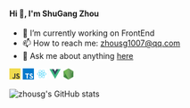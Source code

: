 #### Hi 👋, I'm ShuGang Zhou

- 🔭 I’m currently working on FrontEnd    
- 📫 How to reach me: zhousg1007@qq.com
- 💬 Ask me about anything [here](https://github.com/zhousg/zhousg/issues)

<code><img height="20" alt="javascript" src="https://raw.githubusercontent.com/github/explore/80688e429a7d4ef2fca1e82350fe8e3517d3494d/topics/javascript/javascript.png"></code>
<code><img height="20" alt="typescript" src="https://raw.githubusercontent.com/github/explore/80688e429a7d4ef2fca1e82350fe8e3517d3494d/topics/typescript/typescript.png"></code>
<code><img height="20" alt="react" src="https://raw.githubusercontent.com/github/explore/80688e429a7d4ef2fca1e82350fe8e3517d3494d/topics/react/react.png"></code>
<code><img height="20" alt="vue" src="https://raw.githubusercontent.com/github/explore/5c058a388828bb5fde0bcafd4bc867b5bb3f26f3/topics/vue/vue.png"></code>
<code><img height="20" alt="nodejs" src="https://raw.githubusercontent.com/github/explore/80688e429a7d4ef2fca1e82350fe8e3517d3494d/topics/nodejs/nodejs.png"></code>   

![zhousg's GitHub stats](https://github-readme-stats.vercel.app/api?username=zhousg&show_icons=true&theme=vue&count_private=true&include_all_commits=true)

<!--
<a href="https://github.com/pulls?q=author%3Azhousg">
<img height="180em" src="https://github-readme-stats-eight-theta.vercel.app/api?username=zhousg&show_icons=true&theme=vue&include_all_commits=true&count_private=true"/>
</a>



[![GitHub Streak](https://streak-stats.demolab.com?user=zhousg&theme=vue&border_radius=0&date_format=%5BY.%5Dn.j&card_width=600)](https://git.io/streak-stats)
- 🔭 I’m currently working on FE 
- 📫 How to reach me: zhousg1007@qq.com
- ![](https://img.shields.io/badge/-JavaScript-e5cd0c?style=plasticee&logo=JavaScript&labelColor=f7df1e&logoColor=000) ![](https://img.shields.io/badge/-Typescript-29beb0?style=plastice&logo=TypeScript&labelColor=ffffff&color=294E80) ![](https://img.shields.io/badge/-Vue.js-29beb0?style=plastice&logo=vue.js&labelColor=ffffff&color=4FC08D) ![](https://img.shields.io/badge/-React-29beb0?style=plastice&logo=React&labelColor=ffffff&color=61DAFB)

<a href="https://github.com/pulls?q=author%3Azhousg">
<img height="180em" src="https://github-readme-stats-eight-theta.vercel.app/api?username=zhousg&show_icons=true&theme=vue&include_all_commits=true&count_private=true"/>
</a>

<img align="" width="57.5%" src="https://github-readme-stats-fork-alpha.vercel.app/api?username=zhousg&hide_title=true&hide_border=true&show_icons=true&include_all_commits=true&line_height=21&border_radius=0&title_color=41b883&icon_color=41b883&text_color=959598&bg_color=9ca3af00" />
<img align="" width="42.4%" src="https://github-readme-stats-fork-alpha.vercel.app/api/top-langs/?username=zhousg&hide_title=true&hide_border=true&layout=compact&border_radius=0&title_color=41b883&icon_color=41b883&text_color=959598&bg_color=9ca3af00" />
<img align="" width="99.9%" src="https://github-readme-activity-graph.cyclic.app/graph?username=zhousg&theme=nord&color=41b883&point=41b883&hide_border=true&line=959598&title_color=41b883&icon_color=41b883&text_color=959598&bg_color=9ca3af00" />


**zhousg/zhousg** is a ✨ _special_ ✨ repository because its `README.md` (this file) appears on your GitHub profile.

Here are some ideas to get you started:

- 🔭 I’m currently working on ...
- 🌱 I’m currently learning ...
- 👯 I’m looking to collaborate on ...
- 🤔 I’m looking for help with ...
- 💬 Ask me about ...
- 📫 How to reach me: ...
- 😄 Pronouns: ...
- ⚡ Fun fact: ...
-->
